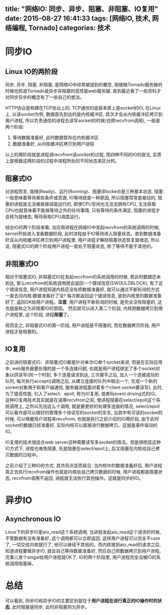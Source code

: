 title: "网络IO: 同步、异步、阻塞、非阻塞、IO复用"
date: 2015-08-27 16:41:33
tags: [网络IO, 技术, 网络编程, Tornado]
categories: 技术
---

# 同步IO

## Linux IO的两阶段

同步, 异步, 阻塞, 非阻塞, 是网络IO中经常被提到的概念, 刚接触Tornado服务器的时候也知道Tornado是异步非阻塞的高性能web服务器, 直到最近看了一些资料才对同步异步的概念有了一些自己的想法。

HTTP协议是构建在TCP协议上的, TCP通信的底层本质上是socket的IO, 在Linux上, 以读socket为例, 数据首先到达的是内核缓冲区, 其次才会从内核缓冲区拷贝到用户进程, 所以负责通信的进程去读写socket的时候(也即recvfrom调用), 一般是两个阶段:

1. 等待数据准备好, 此时数据暂存在内核缓冲区
2. 数据准备好, 从内核缓冲区拷贝到用户进程

以上的两阶段就是进程调recvfrom读socket的过程, 而四种不同的IO的提法, 实质上是根据这两阶段的过程中进程所处的不同状态来区分的。

## 阻塞式IO

对进程而言, 就绪(Ready)、运行(Running)、阻塞(Blocked)是三种基本状态, 阻塞一般意味着等待某些条件或资源, IO等待就是一种原因, 所以阻塞常常是被动的, 阻塞的进程是无法被直接调度运行的, 即使CPU空闲也无法去拥有CPU, 无法获取CPU也就意味着不能做等待之外的任何事情, 只有等待的条件满足, 阻塞的进程才会转为就绪态, 等待获取CPU调度运行。

结合IO的两个阶段来看, 当应用进程在网络IO中发起recvfrom的系统调用的时候, kernel开始进入准备数据阶段, 此时进程由于IO等待进入阻塞状态。直到数据准备好且从内核缓冲区拷贝到用户进程里, 用户进程才解除阻塞状态恢复就绪态, 所以说, 阻塞式IO的两个阶段用户进程一直处于阻塞状态, 除了等待不能干其他的。 

## 非阻塞式IO

相对于阻塞式IO, 非阻塞式IO在发起recvfrom的系统调用的时候, 若此时数据还未到达, 那么recvfrom的系统调用就会返回一个错误信息(EWOULDBLOCK), 有了这个错误信息, 用户进程知道内核还没有把数据准备好, 就可以通过不断轮询的方式一直去问内核:数据准备好了没? 每次都返回这个错误信息, 直到内核里的数据准备好了, 返回OK给用户进程。**注意**: 用户进程不断轮询的时候, 是完全没有阻塞的, 这也就是称之为非阻塞IO的原因。 然后就可以进入第二个阶段, 内核把数据拷贝到用户进程里, 这个阶段, 进程**阻塞**了。

简而言之, 非阻塞式IO的第一阶段, 用户进程是不阻塞的, 而在数据拷贝阶段, 用户进程才是阻塞的。

## IO复用

之前讲的阻塞式IO、非阻塞式IO都是针对单次IO单个socket来讲, 但是在实际应用中, web服务器要处理的是一个多连接问题, 也就是用户进程绑定了多个socket对象以供读写(同一个时刻, 多个连接请求到达, 三次握手之后, 加入一个连接成功的队列, 每次执行accept()调用之后, 从建立连接的队列中取出一个, 生成一个新的socket对象用于和客户端通信, 服务器进程面对着多个client socket要读写), 此时, 为了提高性能, 引入了select、epoll, 称为IO复用, 或者叫event driving式的IO。这种IO复用技术其实就是在调用recvfrom之前, 使进程阻塞在select/epoll这个系统调用上, 之所以先加这么个调用, 就是要更好的处理多连接的情况, select/epoll可以看作是可以很好的管理多个待读写的socket的东东, 当其中有可读的socket的时候, 可以唤醒用户进程来recvfrom, 也就是执行之前介绍的IO两阶段, 由于此时socket的数据已经准备好, 实际内核可以直接进行数据拷贝。这就是事件驱动的IO。

IO复用的技术很适合web server这种需要读写多socket的情况。但是很明显这种IO方式下, 进程也难免阻塞, 先是阻塞在select/epoll上, 后又阻塞在内核给自己拷贝数据的过程中。


之前介绍了三种IO的方式, 其共同点显而易见: 当内核中的数据准备好后, 用户进程真正去执行recvfrom操作也就是内核给自己拷贝数据的时候, 用户进程都是阻塞状态, recvfrom调用不返回, 进程就无法执行其他操作。这就是同步的IO。

# 异步IO

## Asynchronous IO

Linux下的异步IO是aio\_read这个系统调用, 当进程发起aio\_read这个请求的时候, 不管数据有没有准备好, 这个调用都可以立即返回, 这样用户进程可以完全不care了, 一切交给内核就行了, 他可以继续干其他的。而内核接到aio_read的请求之后, 知道进程要做异步IO, 就会自己等待数据准备好, 然后自己把数据拷贝到用户进程, 完事儿发个singal给用户进程就OK了, IO的两个阶段里, 用户进程完全没被IO的系统调用阻塞掉。


# 总结

可以看到, 同步IO和异步IO的主要区别就在于**用户进程在进行真正的IO操作时的状态**, 此时阻塞是同步, 此时非阻塞则为异步。 
